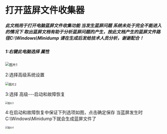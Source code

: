# 打开蓝屏文件收集器

##### 此文档用于打开电脑蓝屏文件收集功能 当发生蓝屏问题 系统未处于完全不能进入的情况下 取出蓝屏文档有助于分析蓝屏问题的产生，按此文档产生的蓝屏文件路径C:\Windows\Minidump 请在生成后发给技术人员分析，谢谢配合！

##### 1:右键此电脑选择 属性

<img src="https://tva1.sinaimg.cn/large/e6c9d24ely1h1krhyogx2j20ff0dvmxy.jpg" alt="图片1" style="zoom:77%;" />



2:选择高级系统设置

<img src="https://tva1.sinaimg.cn/large/e6c9d24ely1h1krieu698j209i0hfmxp.jpg" alt="图片2" style="zoom:67%;" />



3:选择 高级---启动和故障恢复

<img src="https://tva1.sinaimg.cn/large/e6c9d24ely1h1kriy3bdhj20lb0nltb6.jpg" alt="图片3" style="zoom:50%;" />



4:在启动和故障恢复中保证下列选项如图，点击确定保存 当蓝屏发生时 C:\Windows\Minidump下就会生成蓝屏文件了

<img src="https://tva1.sinaimg.cn/large/e6c9d24ely1h1krjh4vk9j20jw0n9dhu.jpg" alt="图片4" style="zoom:50%;" />


